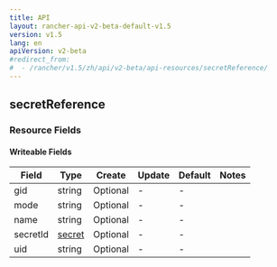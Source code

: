 ```yaml
---
title: API
layout: rancher-api-v2-beta-default-v1.5
version: v1.5
lang: en
apiVersion: v2-beta
#redirect_from:
#  - /rancher/v1.5/zh/api/v2-beta/api-resources/secretReference/
---
```


## secretReference



### Resource Fields

#### Writeable Fields

Field | Type | Create | Update | Default | Notes
---|---|---|---|---|---
gid | string | Optional | - | - | 
mode | string | Optional | - | - | 
name | string | Optional | - | - | 
secretId | [secret]({{site.baseurl}}/rancher/{{page.version}}/{{page.lang}}/api/{{page.apiVersion}}/api-resources/secret/) | Optional | - | - | 
uid | string | Optional | - | - | 



<br>

